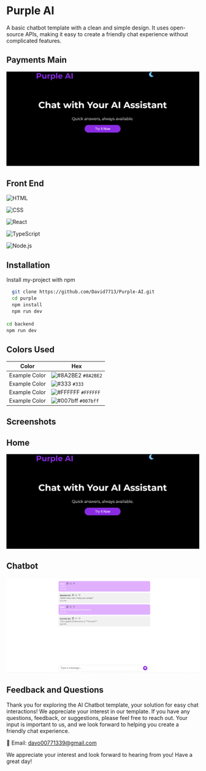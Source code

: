 
# Purple AI

A basic chatbot template with a clean and simple design. It uses open-source APIs, making it easy to create a friendly chat experience without complicated features.

  ## Payments Main
![App Screenshot](https://github.com/David7713/Purple-AI/blob/main/purple/src/assets/Screenshot_1.png?raw=true)


## Front End



![HTML](https://img.shields.io/badge/-HTML-orange?logo=html5&logoColor=white)

![CSS](https://img.shields.io/badge/-CSS-blue?logo=css3&logoColor=white)

![React](https://img.shields.io/badge/-React-blue?logo=react&logoColor=white)


![TypeScript](https://img.shields.io/badge/-TypeScript-blue?logo=typescript&logoColor=white)

![Node.js](https://img.shields.io/badge/-Node.js-green?logo=nodedotjs&logoColor=white)


## Installation

Install my-project with npm

```bash
  git clone https://github.com/David7713/Purple-AI.git
  cd purple
  npm install
  npm run dev

cd backend
npm run dev

```
    
## Colors Used

| Color         | Hex                                                                |
| ------------- | ------------------------------------------------------------------ |
| Example Color | ![#8A2BE2](https://via.placeholder.com/10/8A2BE2?text=+) `#8A2BE2` |
| Example Color | ![#333](https://via.placeholder.com/10/333.?text=+) `#333`|
| Example Color | ![#FFFFFF](https://via.placeholder.com/10/FFFFFF?text=+) `#FFFFFF` |
| Example Color | ![#007bff](https://via.placeholder.com/10/007bff?text=+) `#007bff` |



## Screenshots
   ## Home
![App Screenshot](https://github.com/David7713/Purple-AI/blob/main/purple/src/assets/Screenshot_1.png?raw=true)

   ## Chatbot
![App Screenshot](https://github.com/David7713/Purple-AI/blob/main/purple/src/assets/Screenshot_2.png?raw=true)


  




## Feedback and Questions

Thank you for exploring the AI Chatbot template, your solution for easy chat interactions! We appreciate your interest in our template. If you have any questions, feedback, or suggestions, 
please feel free to reach out. Your input is important to us, and we look forward to helping you create a friendly chat experience.

📧 Email: davo00771339@gmail.com

We appreciate your interest and look forward to hearing from you! Have a great day!


